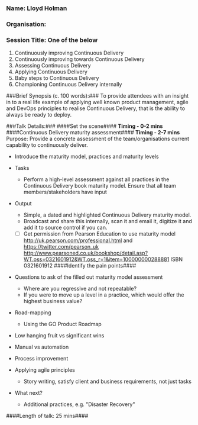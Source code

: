 ### Name: Lloyd Holman ###
### Organisation: ###
### Session Title: One of the below ###
1. Continuously improving Continuous Delivery
1. Continuously improving towards Continuous Delivery
1. Assessing Continuous Delivery
1. Applying Continuous Delivery
1. Baby steps to Continuous Delivery
1. Championing Continuous Delivery internally

###Brief Synopsis (c. 100 words):###
To provide attendees with an insight in to a real life example of applying well known product management, agile and DevOps principles to realise Continuous Delivery, that is the ability to always be ready to deploy. 

###Talk Details:###
####Set the scene#### 
**Timing - 0-2 mins**
####Continuous Delivery maturity assessment####
**Timing - 2-7 mins**
Purpose: Provide a concrete assessment of the team/organisations current capability to continuously deliver.  
* Introduce the maturity model, practices and maturity levels
* Tasks 
  * Perform a high-level assessment against all practices in the Continuous Delivery book maturity model. Ensure that all team members/stakeholders have input 
* Output
  * Simple, a dated and highlighted Continuous Delivery maturity model.
  * Broadcast and share this internally, scan it and email it, digitize it and add it to source control if you can. 
  * [ ] Get permission from Pearson Education to use maturity model http://uk.pearson.com/professional.html and https://twitter.com/pearson_uk http://www.pearsoned.co.uk/bookshop/detail.asp?WT.oss=0321601912&WT.oss_r=1&item=100000000288881 ISBN 0321601912
####Identify the pain points####
* Questions to ask of the filled out maturity model assessment 
  * Where are you regressive and not repeatable?
  * If you were to move up a level in a practice, which would offer the highest business value?
* Road-mapping
  * Using the GO Product Roadmap 
* Low hanging fruit vs significant wins
* Manual vs automation
* Process improvement
* Applying agile principles
  * Story writing, satisfy client and business requirements, not just tasks 

* What next?
  * Additional practices, e.g. "Disaster Recovery"
  
####Length of talk: 25 mins####
